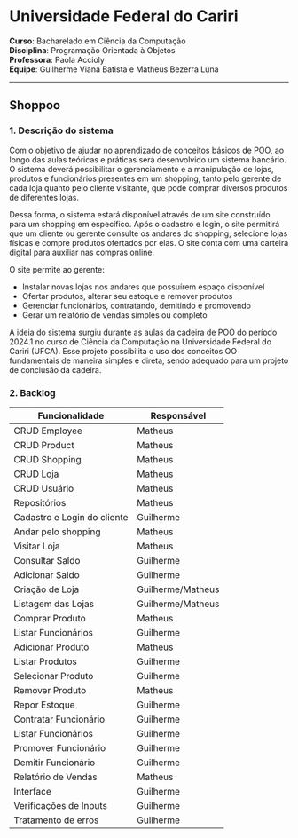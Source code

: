 # Universidade Federal do Cariri
**Curso**: Bacharelado em Ciência da Computação  
**Disciplina**: Programação Orientada à Objetos  
**Professora**: Paola Accioly  
**Equipe**: Guilherme Viana Batista e Matheus Bezerra Luna  

---

## Shoppoo

### 1. Descrição do sistema
Com o objetivo de ajudar no aprendizado de conceitos básicos de POO, ao longo das aulas teóricas e práticas será desenvolvido um sistema bancário. O sistema deverá possibilitar o gerenciamento e a manipulação de lojas, produtos e funcionários presentes em um shopping, tanto pelo gerente de cada loja quanto pelo cliente visitante, que pode comprar diversos produtos de diferentes lojas.

Dessa forma, o sistema estará disponível através de um site construído para um shopping em específico. Após o cadastro e login, o site permitirá que um cliente ou gerente consulte os andares do shopping, selecione lojas físicas e compre produtos ofertados por elas. O site conta com uma carteira digital para auxiliar nas compras online. 

O site permite ao gerente:
- Instalar novas lojas nos andares que possuírem espaço disponível
- Ofertar produtos, alterar seu estoque e remover produtos
- Gerenciar funcionários, contratando, demitindo e promovendo
- Gerar um relatório de vendas simples ou completo

A ideia do sistema surgiu durante as aulas da cadeira de POO do período 2024.1 no curso de Ciência da Computação na Universidade Federal do Cariri (UFCA). Esse projeto possibilita o uso dos conceitos OO fundamentais de maneira simples e direta, sendo adequado para um projeto de conclusão da cadeira.

### 2. Backlog

| Funcionalidade               | Responsável            |
|------------------------------|------------------------|
| CRUD Employee                | Matheus               |
| CRUD Product                 | Matheus               |
| CRUD Shopping                | Matheus               |
| CRUD Loja                    | Matheus               |
| CRUD Usuário                 | Matheus               |
| Repositórios                 | Matheus               |
| Cadastro e Login do cliente  | Guilherme             |
| Andar pelo shopping          | Matheus               |
| Visitar Loja                 | Matheus               |
| Consultar Saldo              | Guilherme             |
| Adicionar Saldo              | Guilherme             |
| Criação de Loja              | Guilherme/Matheus     |
| Listagem das Lojas           | Guilherme/Matheus     |
| Comprar Produto              | Matheus               |
| Listar Funcionários          | Guilherme             |
| Adicionar Produto            | Matheus               |
| Listar Produtos              | Guilherme             |
| Selecionar Produto           | Guilherme             |
| Remover Produto              | Matheus               |
| Repor Estoque                | Guilherme             |
| Contratar Funcionário        | Guilherme             |
| Listar Funcionários          | Guilherme             |
| Promover Funcionário         | Guilherme             |
| Demitir Funcionário          | Guilherme             |
| Relatório de Vendas          | Matheus               |
| Interface                    | Guilherme             |
| Verificações de Inputs       | Guilherme             |
| Tratamento de erros          | Guilherme             |